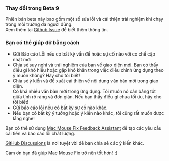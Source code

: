 ### Thay đổi trong Beta 9

Phiên bản beta này bao gồm một số sửa lỗi và cải thiện trải nghiệm khi chạy trong môi trường đa người dùng. \
Xem thêm tại [Github Issue](https://github.com/noah-nuebling/mac-mouse-fix/issues/93) để biết thêm thông tin.

### Bạn có thể giúp đỡ bằng cách

- Gửi Báo cáo Lỗi nếu có bất kỳ vấn đề hoặc sự cố nào với cơ chế cập nhật mới
- Chia sẻ suy nghĩ và trải nghiệm của bạn về giao diện mới. Bạn có thấy điều gì khó hiểu hoặc gặp khó khăn trong việc điều chỉnh ứng dụng theo ý muốn không? Hãy cho tôi biết!
- Chia sẻ ý kiến và đề xuất cải thiện về nội dung văn bản mới trong giao diện.\
   Có khá nhiều văn bản mới trong ứng dụng. Tôi muốn nó cân bằng tốt giữa tính rõ ràng và đơn giản. Nếu bạn thấy điều gì chưa tối ưu, hãy cho tôi biết!
- Gửi báo cáo lỗi nếu có bất kỳ sự cố nào khác.
- Nếu bạn có bất kỳ ý tưởng hoặc ý kiến nào khác, tôi cũng rất muốn được lắng nghe!

Bạn có thể sử dụng [Mac Mouse Fix Feedback Assistant](https://github.com/noah-nuebling/mac-mouse-fix/issues/new/choose) để tạo các yêu cầu cải tiến và báo cáo lỗi chất lượng.

[GitHub Discussions](https://github.com/noah-nuebling/mac-mouse-fix/discussions/82) là nơi tuyệt vời để bạn chia sẻ các ý kiến khác.

Cảm ơn bạn đã giúp Mac Mouse Fix trở nên tốt hơn! :)